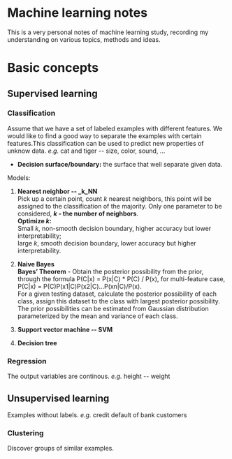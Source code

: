 # Machine learning notes
This is a very personal notes of machine learning study, recording my understanding on various topics, methods and ideas.

# Basic concepts
## Supervised learning
### Classification
Assume that we have a set of labeled examples with different features. We would like to find a good way to separate the examples with certain features.This classification can be used to predict new properties of unknow data. _e.g._ cat and tiger -- size, color, sound, ... 

- **Decision surface/boundary:** the surface that well separate given data.

Models:
1. **Nearest neighbor -- _k_NN**  
Pick up a certain point, count _k_ nearest neighbors, this point will be assigned to the classification of the majority. Only one parameter to be considered, **_k_ - the number of neighbors**.  
**Optimize _k_:**  
Small _k_, non-smooth decision boundary, higher accuracy but lower interpretability;  
large _k_, smooth decision boundary, lower accuracy but higher interpretability.

2. **Naive Bayes**  
**Bayes’ Theorem** - Obtain the posterior possibility from the prior, through the formula P(C|x) = P(x|C) * P(C) / P(x), for multi-feature case, P(C|x) = P(C)P(x1|C)P(x2|C)...P(xn|C)/P(x).  
For a given testing dataset, calculate the posterior possibility of each class, assign this dataset to the class with largest posterior possibility.
The prior possibilities can be estimated from Gaussian distribution parameterized by the mean and variance of each class.

3. **Support vector machine -- SVM**

4. **Decision tree**

### Regression
The output variables are continous. _e.g._ height -- weight
## Unsupervised learning
Examples without labels. _e.g._ credit default of bank customers
### Clustering
Discover groups of similar examples.  

